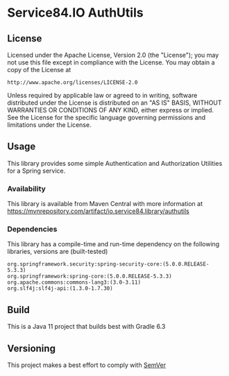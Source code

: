# Service84.IO AuthUtils

## License
Licensed under the Apache License, Version 2.0 (the "License");
you may not use this file except in compliance with the License.
You may obtain a copy of the License at

    http://www.apache.org/licenses/LICENSE-2.0

Unless required by applicable law or agreed to in writing, software
distributed under the License is distributed on an "AS IS" BASIS,
WITHOUT WARRANTIES OR CONDITIONS OF ANY KIND, either express or implied.
See the License for the specific language governing permissions and
limitations under the License.

## Usage
This library provides some simple Authentication and Authorization Utilities
for a Spring service.

### Availability
This library is available from Maven Central with more information at
https://mvnrepository.com/artifact/io.service84.library/authutils

### Dependencies
This library has a compile-time and run-time dependency on the following libraries,
versions are (built-tested)

    org.springframework.security:spring-security-core:(5.0.0.RELEASE-5.3.3)
    org.springframework:spring-core:(5.0.0.RELEASE-5.3.3)
    org.apache.commons:commons-lang3:(3.0-3.11)
    org.slf4j:slf4j-api:(1.3.0-1.7.30)

## Build
This is a Java 11 project that builds best with Gradle 6.3

## Versioning
This project makes a best effort to comply with [SemVer](https://semver.org/)
